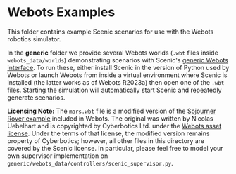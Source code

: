 # Webots Examples

This folder contains example Scenic scenarios for use with the Webots robotics simulator.

In the **generic** folder we provide several Webots worlds (``.wbt`` files inside ``webots_data/worlds``) demonstrating scenarios with Scenic's [generic Webots interface](https://scenic-lang.readthedocs.io/en/latest/modules/scenic.simulators.webots.simulator.html). To run these, either install Scenic in the version of Python used by Webots or launch Webots from inside a virtual environment where Scenic is installed (the latter works as of Webots R2023a) then open one of the ``.wbt`` files. Starting the simulation will automatically start Scenic and repeatedly generate scenarios.

__Licensing Note:__ The ``mars.wbt`` file is a modified version of the [Sojourner Rover example](https://cyberbotics.com/doc/guide/sojourner#sojourner-wbt) included in Webots. The original was written by Nicolas Uebelhart and is copyrighted by Cyberbotics Ltd. under the [Webots asset license](https://cyberbotics.com/webots_assets_license). Under the terms of that license, the modified version remains property of Cyberbotics; however, all other files in this directory are covered by the Scenic license. In particular, please feel free to model your own supervisor implementation on ``generic/webots_data/controllers/scenic_supervisor.py``.
